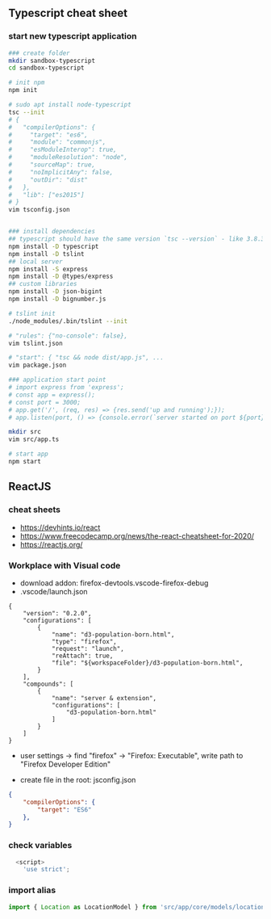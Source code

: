 ## Typescript cheat sheet
### start new typescript application
```sh
### create folder
mkdir sandbox-typescript
cd sandbox-typescript

# init npm 
npm init

# sudo apt install node-typescript
tsc --init
# {
#   "compilerOptions": {
#     "target": "es6",
#     "module": "commonjs",
#     "esModuleInterop": true,
#     "moduleResolution": "node",
#     "sourceMap": true,
#     "noImplicitAny": false,
#     "outDir": "dist"
#   },
#   "lib": ["es2015"]
# }
vim tsconfig.json


### install dependencies
## typescript should have the same version `tsc --version` - like 3.8.3 
npm install -D typescript
npm install -D tslint
## local server 
npm install -S express
npm install -D @types/express
## custom libraries 
npm install -D json-bigint
npm install -D bignumber.js

# tslint init
./node_modules/.bin/tslint --init

# "rules": {"no-console": false},
vim tslint.json

# "start": { "tsc && node dist/app.js", ...
vim package.json

### application start point
# import express from 'express';
# const app = express();
# const port = 3000;
# app.get('/', (req, res) => {res.send('up and running');});
# app.listen(port, () => {console.error(`server started on port ${port}`);});

mkdir src
vim src/app.ts

# start app
npm start
```

## ReactJS
### cheat sheets
* https://devhints.io/react
* https://www.freecodecamp.org/news/the-react-cheatsheet-for-2020/
* https://reactjs.org/


### Workplace with Visual code
* download addon: firefox-devtools.vscode-firefox-debug
* .vscode/launch.json
```
{
    "version": "0.2.0",
    "configurations": [
		{
			"name": "d3-population-born.html",
			"type": "firefox",
            "request": "launch",
            "reAttach": true,
            "file": "${workspaceFolder}/d3-population-born.html",
        }
    ],
	"compounds": [
		{
			"name": "server & extension",
			"configurations": [
                "d3-population-born.html"
			]
		}
	]
}
```
* user settings -> find "firefox" -> "Firefox: Executable", write path to "Firefox Developer Edition"

* create file in the root: jsconfig.json
```json
{
    "compilerOptions": {
        "target": "ES6"
    },    
}
```

### check variables
```js
  <script>
    'use strict';
```

### import alias
```js
import { Location as LocationModel } from 'src/app/core/models/location.model';
```
